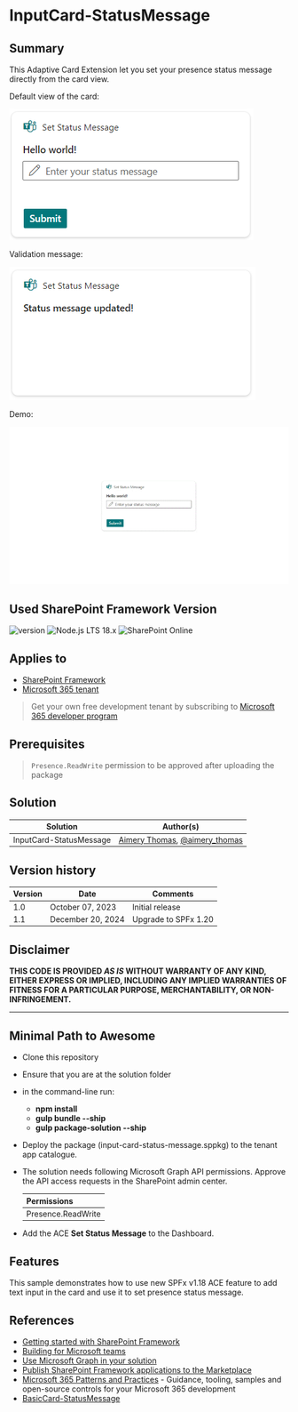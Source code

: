 # InputCard-StatusMessage

## Summary

This Adaptive Card Extension let you set your presence status message directly from the card view.

Default view of the card:

![DefaultView](./assets/DefaultView.png)

Validation message:

![ValidationMessage](./assets/ValidationMessage.png)

Demo:

![Demo](./assets/StatusMessageGif.gif)


## Used SharePoint Framework Version

![version](https://img.shields.io/badge/version-1.20.0-green.svg)
![Node.js LTS 18.x](https://img.shields.io/badge/Node.js-LTS%2018.x-green.svg)
![SharePoint Online](https://img.shields.io/badge/SharePoint-Online-yellow.svg)

## Applies to

- [SharePoint Framework](https://aka.ms/spfx)
- [Microsoft 365 tenant](https://docs.microsoft.com/en-us/sharepoint/dev/spfx/set-up-your-developer-tenant)

> Get your own free development tenant by subscribing to [Microsoft 365 developer program](http://aka.ms/o365devprogram)

## Prerequisites

> `Presence.ReadWrite` permission to be approved after uploading the package

## Solution

| Solution    | Author(s)                                               |
| ----------- | ------------------------------------------------------- |
| InputCard-StatusMessage | [Aimery Thomas](https://github.com/a1mery), [@aimery_thomas](https://twitter.com/aimery_thomas) |

## Version history

| Version | Date             | Comments        |
| ------- | ---------------- | --------------- |
| 1.0     | October 07, 2023 | Initial release |
| 1.1     | December 20, 2024 | Upgrade to SPFx 1.20 |

## Disclaimer

**THIS CODE IS PROVIDED _AS IS_ WITHOUT WARRANTY OF ANY KIND, EITHER EXPRESS OR IMPLIED, INCLUDING ANY IMPLIED WARRANTIES OF FITNESS FOR A PARTICULAR PURPOSE, MERCHANTABILITY, OR NON-INFRINGEMENT.**

---

## Minimal Path to Awesome

- Clone this repository
- Ensure that you are at the solution folder
- in the command-line run:
  - **npm install**
  - **gulp bundle --ship**
  - **gulp package-solution --ship**
- Deploy the package (input-card-status-message.sppkg) to the tenant app catalogue.
- The solution needs following Microsoft Graph API permissions. Approve the API access requests in the SharePoint admin center.

  | Permissions               |
  |---------------------------|
  | Presence.ReadWrite |

- Add the ACE **Set Status Message** to the Dashboard.

## Features

This sample demonstrates how to use new SPFx v1.18 ACE feature to add text input in the card and use it to set presence status message.

## References

- [Getting started with SharePoint Framework](https://docs.microsoft.com/en-us/sharepoint/dev/spfx/set-up-your-developer-tenant)
- [Building for Microsoft teams](https://docs.microsoft.com/en-us/sharepoint/dev/spfx/build-for-teams-overview)
- [Use Microsoft Graph in your solution](https://docs.microsoft.com/en-us/sharepoint/dev/spfx/web-parts/get-started/using-microsoft-graph-apis)
- [Publish SharePoint Framework applications to the Marketplace](https://docs.microsoft.com/en-us/sharepoint/dev/spfx/publish-to-marketplace-overview)
- [Microsoft 365 Patterns and Practices](https://aka.ms/m365pnp) - Guidance, tooling, samples and open-source controls for your Microsoft 365 development
- [BasicCard-StatusMessage](https://github.com/pnp/sp-dev-fx-aces/tree/main/samples/BasicCard-StatusMessage#basiccard-statusmessage)
